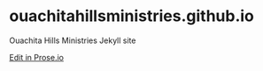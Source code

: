 # ouachitahillsministries.github.io

Ouachita Hills Ministries Jekyll site

[Edit in Prose.io](http://prose.io/#OuachitaHillsMinistries/ouachitahillsministries.github.io/)